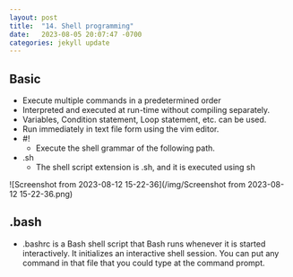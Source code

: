 ```yaml
---
layout: post
title:  "14. Shell programming"
date:   2023-08-05 20:07:47 -0700
categories: jekyll update
---
```


## Basic
   
- Execute multiple commands in a predetermined order
- Interpreted and executed at run-time without compiling separately.
- Variables, Condition statement, Loop statement, etc. can be used.
- Run immediately in text file form using the vim editor.
- #! 
  - Execute the shell grammar of the following path.
- .sh
  - The shell script extension is .sh, and it is executed using sh


![Screenshot from 2023-08-12 15-22-36](/img/Screenshot from 2023-08-12 15-22-36.png)



## .bash
   
- .bashrc is a Bash shell script that Bash runs whenever it is started interactively. It initializes an interactive shell session. You can put any command in that file that you could type at the command prompt.
